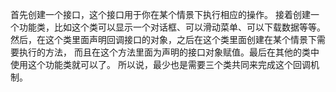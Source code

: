 首先创建一个接口，这个接口用于你在某个情景下执行相应的操作。
接着创建一个功能类，比如这个类可以显示一个对话框、可以滑动菜单、可以下载数据等等。
然后，在这个类里面声明回调接口的对象，之后在这个类里面创建在某个情景下需要执行的方法，
而且在这个方法里面为声明的接口对象赋值。最后在其他的类中使用这个功能类就可以了。
所以说，最少也是需要三个类共同来完成这个回调机制。
